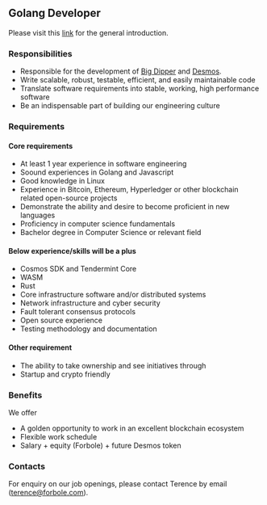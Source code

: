 ## Golang Developer

Please visit this [link](../master/README.md) for the general introduction.

### Responsibilities

- Responsible for the development of [Big Dipper](http://cosmos.bigdipper.live) and [Desmos](https://github.com/desmos-labs/introduction).
- Write scalable, robust, testable, efficient, and easily maintainable code
- Translate software requirements into stable, working, high performance software
- Be an indispensable part of building our engineering culture

### Requirements

#### Core requirements
- At least 1 year experience in software engineering
- Soound experiences in Golang and Javascript
- Good knowledge in Linux
- Experience in Bitcoin, Ethereum, Hyperledger or other blockchain related open-source projects
- Demonstrate the ability and desire to become proficient in new languages
- Proficiency in computer science fundamentals
- Bachelor degree in Computer Science or relevant field

#### Below experience/skills will be a plus
- Cosmos SDK and Tendermint Core
- WASM
- Rust
- Core infrastructure software and/or distributed systems
- Network infrastructure and cyber security
- Fault tolerant consensus protocols
- Open source experience
- Testing methodology and documentation

#### Other requirement
- The ability to take ownership and see initiatives through
- Startup and crypto friendly

### Benefits

We offer
- A golden opportunity to work in an excellent blockchain ecosystem
- Flexible work schedule
- Salary + equity (Forbole) + future Desmos token

### Contacts
For enquiry on our job openings, please contact Terence by email (terence@forbole.com).
